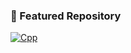 ### 📌 Featured Repository

[![Cpp](https://github-readme-stats.vercel.app/api/pin/?username=IgorAmashukeli&repo=Cpp&theme=ambient_gradient&description_lines_count=3)](https://github.com/IgorAmashukeli/Cpp)
